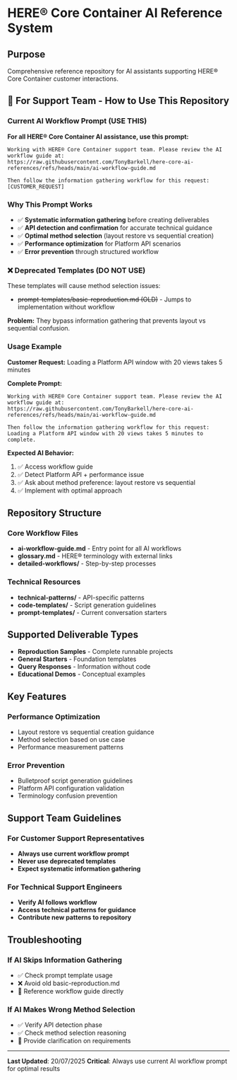 # HERE® Core Container AI Reference System

## Purpose
Comprehensive reference repository for AI assistants supporting HERE® Core Container customer interactions.

## 🚀 For Support Team - How to Use This Repository

### Current AI Workflow Prompt (USE THIS)
**For all HERE® Core Container AI assistance, use this prompt:**

```
Working with HERE® Core Container support team. Please review the AI workflow guide at:
https://raw.githubusercontent.com/TonyBarkell/here-core-ai-references/refs/heads/main/ai-workflow-guide.md

Then follow the information gathering workflow for this request: [CUSTOMER_REQUEST]
```

### Why This Prompt Works
- ✅ **Systematic information gathering** before creating deliverables
- ✅ **API detection and confirmation** for accurate technical guidance
- ✅ **Optimal method selection** (layout restore vs sequential creation)
- ✅ **Performance optimization** for Platform API scenarios
- ✅ **Error prevention** through structured workflow

### ❌ Deprecated Templates (DO NOT USE)
These templates will cause method selection issues:

- ~~prompt-templates/basic-reproduction.md (OLD)~~ - Jumps to implementation without workflow

**Problem:** They bypass information gathering that prevents layout vs sequential confusion.

### Usage Example
**Customer Request:** Loading a Platform API window with 20 views takes 5 minutes

**Complete Prompt:**
```
Working with HERE® Core Container support team. Please review the AI workflow guide at:
https://raw.githubusercontent.com/TonyBarkell/here-core-ai-references/refs/heads/main/ai-workflow-guide.md

Then follow the information gathering workflow for this request:
Loading a Platform API window with 20 views takes 5 minutes to complete.
```

**Expected AI Behavior:**
1. ✅ Access workflow guide
2. ✅ Detect Platform API + performance issue
3. ✅ Ask about method preference: layout restore vs sequential
4. ✅ Implement with optimal approach

## Repository Structure

### Core Workflow Files
- **ai-workflow-guide.md** - Entry point for all AI workflows
- **glossary.md** - HERE® terminology with external links
- **detailed-workflows/** - Step-by-step processes

### Technical Resources
- **technical-patterns/** - API-specific patterns
- **code-templates/** - Script generation guidelines
- **prompt-templates/** - Current conversation starters

## Supported Deliverable Types

- **Reproduction Samples** - Complete runnable projects
- **General Starters** - Foundation templates
- **Query Responses** - Information without code
- **Educational Demos** - Conceptual examples

## Key Features

### Performance Optimization
- Layout restore vs sequential creation guidance
- Method selection based on use case
- Performance measurement patterns

### Error Prevention
- Bulletproof script generation guidelines
- Platform API configuration validation
- Terminology confusion prevention

## Support Team Guidelines

### For Customer Support Representatives
- **Always use current workflow prompt**
- **Never use deprecated templates**
- **Expect systematic information gathering**

### For Technical Support Engineers
- **Verify AI follows workflow**
- **Access technical patterns for guidance**
- **Contribute new patterns to repository**

## Troubleshooting

### If AI Skips Information Gathering
- ✅ Check prompt template usage
- ❌ Avoid old basic-reproduction.md
- 🔧 Reference workflow guide directly

### If AI Makes Wrong Method Selection
- ✅ Verify API detection phase
- ✅ Check method selection reasoning
- 🔧 Provide clarification on requirements

---

**Last Updated**: 20/07/2025
**Critical**: Always use current AI workflow prompt for optimal results
